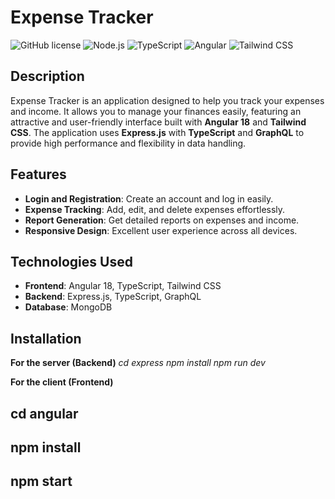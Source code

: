 # Expense Tracker

![GitHub license](https://img.shields.io/badge/license-MIT-blue.svg)
![Node.js](https://img.shields.io/badge/Node.js-v16.0.0-brightgreen)
![TypeScript](https://img.shields.io/badge/TypeScript-v4.5.0-blue)
![Angular](https://img.shields.io/badge/Angular-v18.0.0-red)
![Tailwind CSS](https://img.shields.io/badge/Tailwind%20CSS-v2.2.19-blue)

## Description

Expense Tracker is an application designed to help you track your expenses and income. It allows you to manage your finances easily, featuring an attractive and user-friendly interface built with **Angular 18** and **Tailwind CSS**. The application uses **Express.js** with **TypeScript** and **GraphQL** to provide high performance and flexibility in data handling.

## Features

- **Login and Registration**: Create an account and log in easily.
- **Expense Tracking**: Add, edit, and delete expenses effortlessly.
- **Report Generation**: Get detailed reports on expenses and income.
- **Responsive Design**: Excellent user experience across all devices.

## Technologies Used

- **Frontend**: Angular 18, TypeScript, Tailwind CSS
- **Backend**: Express.js, TypeScript, GraphQL
- **Database**: MongoDB

## Installation

**For the server (Backend)**
*cd express*
*npm install*
*npm run dev*

**For the client (Frontend)**
## cd angular
## npm install
## npm start
